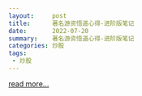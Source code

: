 ```yaml
---
layout:     post
title:      著名游资悟道心得-进阶版笔记
date:       2022-07-20
summary:    著名游资悟道心得-进阶版笔记
categories: 炒股
tags:
 - 炒股
---
```



<a target="_blank" href="https://github.com/3xp10it/books/blob/master/%E8%91%97%E5%90%8D%E6%B8%B8%E8%B5%84%E6%82%9F%E9%81%93%E5%BF%83%E5%BE%97-%E8%BF%9B%E9%98%B6%E7%89%88.pdf">read more...</a>
